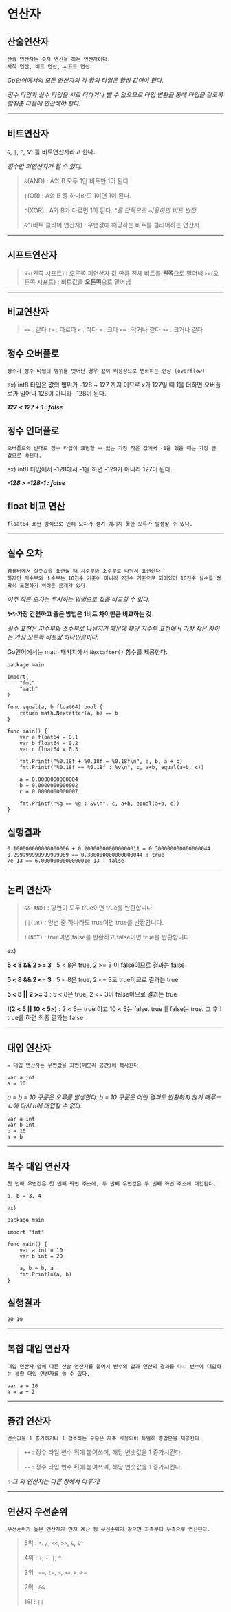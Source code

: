 # 연산자

## 산술연산자
    
    산술 연산자는 숫자 연산을 하는 연산자이다.
    사칙 연산, 비트 연산, 시프트 연산

_Go언어에서의 모든 연산자의 각 항의 타입은 항상 같아야 한다._

_정수 타입과 실수 타입을 서로 더하거나 뺄 수 없으므로 타입 변환을 통해 타입을 같도록 맞춰준 다음에 연산해야 한다._

---

## 비트연산자

`&`, `|`, `^`, `&^` 를 비트연산자라고 한다.

_정수만 피연산자가 될 수 있다._

> `&`(AND) : A와 B 모두 1인 비트만 1이 된다.
> 
> `|`(OR) : A와 B 중 하나라도 1이면 1이 된다.
> 
> `^`(XOR) : A와 B가 다르면 1이 된다. _^를 단독으로 사용하면 비트 반전_
> 
> `&^`(비트 클리어 연산자) : 우변값에 해당하는 비트를 클리어하는 연산자

---

## 시프트연산자

> `<<`(왼쪽 시프트) : 오른쪽 피연산자 값 만큼 전체 비트를 **왼쪽**으로 밀어냄
> `>>`(오른쪽 시프트) : 비트값을 **오른쪽**으로 밀어냄

---

## 비교연산자

> `==` : 같다
> `!=` : 다르다
> `<` : 작다
> `>` : 크다
> `<=` : 작거나 같다
> `>=` : 크거나 같다


## 정수 오버플로
    정수가 정수 타입의 범위를 벗어난 경우 값이 비정상으로 변화하는 현상 (overflow)

ex) int8 타입은 값의 범위가 -128 ~ 127 까지 이므로 x가 127일 때 1을 더하면 오버플로가 일어나 128이 아니라 -128이 된다.

_**127 < 127 + 1 : false**_


## 정수 언더플로

    오버플로와 반대로 정수 타입이 표현할 수 있는 가장 작은 값에서 -1을 했을 때는 가장 큰 값으로 바뀐다.

ex) int8 타입에서 -128에서 -1을 하면 -129가 아니라 127이 된다.

_**-128 > -128-1 : false**_


## float 비교 연산

    float64 표현 방식으로 인해 오차가 생겨 예기치 못한 오류가 발생할 수 있다.

---

## 실수 오차
    컴퓨터에서 실숫값을 표현할 때 지수부와 소수부로 나눠서 표현한다.
    하지만 지수부와 소수부는 10진수 기준이 아니라 2진수 기준으로 되어있어 10진수 실수를 정확히 표현하기 어려운 문제가 있다.

_아주 작은 오차는 무시하는 방법으로 값을 비교할 수 있다._


**✨✨가장 간편하고 좋은 방법은 1비트 차이만큼 비교하는 것**

_실수 표현은 지수부와 소수부로 나눠지기 때문에 해당 지수부 표현에서 가장 작은 차이는 가장 오른쪽 비트값 하나만큼이다._

Go언어에서는 math 패키지에서 `Nextafter()` 함수를 제공한다.

    package main

    import(
        "fmt"
        "math"
    )

    func equal(a, b float64) bool {
        return math.Nextafter(a, b) == b
    }

    func main() {
        var a float64 = 0.1
        var b float64 = 0.2
        var c float64 = 0.3

        fmt.Printf("%0.18f + %0.18f = %0.18f\n", a, b, a + b)
        fmt.Printf("%0.18f == %0.18f : %v\n", c, a+b, equal(a+b, c))

        a = 0.0000000000004
        b = 0.0000000000002
        c = 0.0000000000007

        fmt.Printf("%g == %g : &v\n", c, a+b, equal(a+b, c))
    }

## 실행결과

    0.100000000000000006 + 0.200000000000000011 = 0.300000000000000044
    0.299999999999999989 == 0.300000000000000044 : true
    7e-13 == 6.000000000000001e-13 : false

---

## 논리 연산자

> `&&(AND)` : 양변이 모두 true이면 true를 반환합니다.
> 
> `||(OR)` : 양변 중 하나라도 true이면 true를 반환합니다.
> 
> `!(NOT)` : true이면 false를 반환하고 false이면 true를 반환합니다.


ex)

**5 < 8 && 2 >= 3** : 5 < 8은 true, 2 >= 3 이 false이므로 결과는 false

**5 < 8 && 2 <= 3** : 5 < 8은 true, 2 <= 3도 true이므로 결과는 true

**5 < 8 || 2 >= 3** : 5 < 8은 true, 2 <= 3이 false이므로 결과는 true

**!(2 < 5 || 10 < 5>)** : 2 < 5는 true 이고 10 < 5는 false. true || false는 true. 그 후 ! true를 하면 최종 결과는 false

---

## 대입 연산자

    = 대입 연산자는 우변값을 좌변(메모리 공간)에 복사한다.

    var a int
    a = 10

_a = b = 10 구문은 오류를 발생한다. b = 10 구문은 어떤 결과도 반환하지 않기 때무ㅡㄴ에 다시 a에 대입할 수 없다._

    var a int
    var b int
    b = 10
    a = b

---

## 복수 대입 연산자

    첫 번째 우변값은 첫 번째 좌변 주소에, 두 번째 우변값은 두 번째 좌변 주소에 대입된다.

    a, b = 3, 4

    ex)
    
    package main

    import "fmt"

    func main() {
        var a int = 10
        var b int = 20

        a, b = b, a
        fmt.Println(a, b)
    }

## 실행결과

    20 10

---

## 복합 대입 연산자
    대입 연산자 앞에 다른 산술 연산자를 붙여서 변수의 값과 연산의 결과를 다시 변수에 대입하는 복합 대입 연산자를 쓸 수 있다.

    var a = 10
    a = a + 2

---

## 증감 연산자

    변숫값을 1 증가하거나 1 감소하는 구문은 자주 사용되어 특별히 증감문을 제공한다.

> `++` : 정수 타입 변수 뒤에 붙여쓰며, 해당 변숫값을 1 증가시킨다.
> 
> `--` : 정수 타입 변수 뒤에 붙여쓰며, 해당 변숫값을 1 증가시킨다.


_✨그 외 연산자는 다른 장에서 다루기!_

---

## 연산자 우선순위

    우선순위가 높은 연산자가 먼저 계산 됨 우선순위가 같으면 좌측부터 우측으로 연산된다.

> 5위 : `*`. `/`, `<<`, `>>`, `&`, `&^`
> 
> 4위 : `+`, `-`, `|`, `^`
> 
> 3위 : `==`, `!=`, `<`, `<=`, `>`, `>=`
> 
> 2위 : `&&`
> 
> 1위 : `||`

